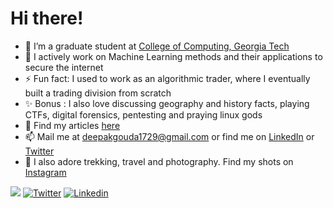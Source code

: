 # Hi there!

- 🔭 I’m a graduate student at [College of Computing, Georgia Tech](cc.gatech.edu/)
- 🌱 I actively work on Machine Learning methods and their applications to secure the internet
- ⚡ Fun fact: I used to work as an algorithmic trader, where I eventually built a trading division from scratch
- ✨ Bonus : I also love discussing geography and history facts, playing CTFs, digital forensics, pentesting and praying linux gods
- 💬 Find my articles [here](https://deepakgouda.github.io/blog/)
- 📫 Mail me at [deepakgouda1729@gmail.com](mailto:deepakgouda1729@gmail.com) or find me on [LinkedIn](https://www.linkedin.com/in/deepakgouda/) or [Twitter](https://twitter.com/deepakgouda_)
- 💝 I also adore trekking, travel and photography. Find my shots on [Instagram](https://www.instagram.com/deepak.gouda_/)

![](https://komarev.com/ghpvc/?username=remidinishanth&color=brightgreen)
[![Twitter](https://img.shields.io/twitter/follow/deepakgouda_?style=social)](https://twitter.com/deepakgouda_)
[![Linkedin](https://img.shields.io/badge/-deepakgouda-blue?style=flat-square&logo=Linkedin&logoColor=white)](https://www.linkedin.com/in/deepakgouda/)

<!--
<a href="https://github.com/deepakgouda/BlockEval">
  <img align="left" src="https://github-readme-stats.vercel.app/api/pin/?username=deepakgouda&repo=BlockEval&title_color=ffffff&text_color=c9cacc&icon_color=2bbc8a&bg_color=1d1f21" />
</a>

<a href="https://github.com/deepakgouda/StockPricePrediction">
  <img align="left" src="https://github-readme-stats.vercel.app/api/pin/?username=deepakgouda&repo=StockPricePrediction&title_color=ffffff&text_color=c9cacc&icon_color=2bbc8a&bg_color=1d1f21" />
</a>
-->

